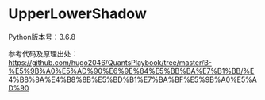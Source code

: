 # UpperLowerShadow

Python版本号：3.6.8

参考代码及原理出处：<br>
https://github.com/hugo2046/QuantsPlaybook/tree/master/B-%E5%9B%A0%E5%AD%90%E6%9E%84%E5%BB%BA%E7%B1%BB/%E4%B8%8A%E4%B8%8B%E5%BD%B1%E7%BA%BF%E5%9B%A0%E5%AD%90


